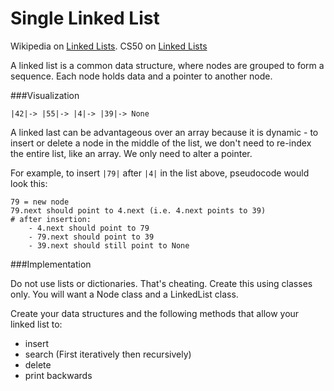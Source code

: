 Single Linked List
===========

Wikipedia on [Linked Lists](http://en.wikipedia.org/wiki/Linked_list).
CS50 on [Linked Lists](https://www.youtube.com/watch?v=5nsKtQuT6E8)

A linked list is a common data structure, where nodes are grouped to form a sequence. Each node holds data and a pointer to another node.

###Visualization

    |42|-> |55|-> |4|-> |39|-> None

A linked last can be advantageous over an array because it is dynamic - to insert or delete a node in the middle of the list, we don't need to re-index the entire list, like an array. We only need to alter a pointer.

For example, to insert `|79|` after `|4|` in the list above, pseudocode would look this:

    79 = new node
    79.next should point to 4.next (i.e. 4.next points to 39)
    # after insertion:
        - 4.next should point to 79
        - 79.next should point to 39
        - 39.next should still point to None
        
    

###Implementation

Do not use lists or dictionaries. That's cheating. Create this using classes only. You will want a Node class and a LinkedList class.

Create your data structures and the following methods that allow your linked list to:
- insert
- search (First iteratively then recursively)
- delete
- print backwards
